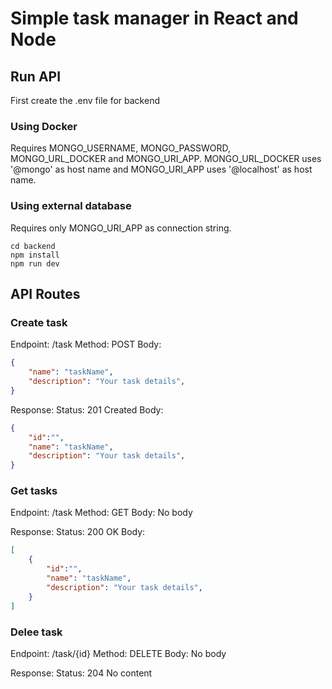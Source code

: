 # Simple task manager in React and Node

## Run API

First create the .env file for backend

### Using Docker

Requires MONGO_USERNAME, MONGO_PASSWORD, MONGO_URL_DOCKER and MONGO_URI_APP.
MONGO_URL_DOCKER uses '@mongo' as host name and MONGO_URI_APP uses '@localhost' as host name.

### Using external database

Requires only MONGO_URI_APP as connection string.

```shell
cd backend
npm install
npm run dev
```

## API Routes

### Create task

Endpoint: /task
Method: POST
Body:

```JSON
{
    "name": "taskName",
    "description": "Your task details",
}
```

Response:
Status: 201 Created
Body:

```JSON
{
    "id":"",
    "name": "taskName",
    "description": "Your task details",
}
```

### Get tasks

Endpoint: /task
Method: GET
Body: No body

Response:
Status: 200 OK
Body:

```JSON
[
    {
        "id":"",
        "name": "taskName",
        "description": "Your task details",
    }
]
```

### Delee task

Endpoint: /task/{id}
Method: DELETE
Body: No body

Response:
Status: 204 No content
